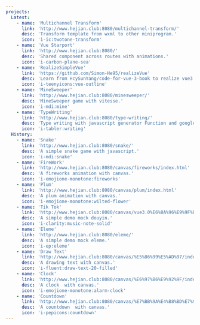 ```yaml
---
projects:
  Latest:
    - name: 'Multichannel Transform'
      link: 'http://www.hejian.club:8080/multichannel-transform/'
      desc: 'Transform template from wxml to other miniprogram.'
      icon: 'i-ic:twotone-transform'
    - name: 'Vue Starport'
      link: 'http://www.hejian.club:8080/'
      desc: 'Shared component across routes with animations.'
      icon: 'i-carbon-plane-sea'
    - name: 'RealizeSimpleVue'
      link: 'https://github.com/Simon-He95/realizeVue'
      desc: 'Learn from HcySunYang/code-for-vue-3-book to realize vue3 compiler render reactivity.'
      icon: 'i-teenyicons:vue-outline'
    - name: 'MineSweeper'
      link: 'http://www.hejian.club:8080/minesweeper/'
      desc: 'MineSweeper game with vitesse.'
      icon: 'i-mdi:mine'
    - name: 'TypeWriting'
      link: 'http://www.hejian.club:8080/type-writing/'
      desc: 'Type writing with javascript generator Function and google diff'
      icon: 'i-tabler:writing'
  History:
    - name: 'Snake'
      link: 'http://www.hejian.club:8080/snake/'
      desc: 'A simple snake game with javascript.'
      icon: 'i-mdi:snake'
    - name: 'FireWork'
      link: 'http://www.hejian.club:8080/canvas/fireworks/index.html'
      desc: 'A fireworks animation with canvas.'
      icon: 'i-emojione-monotone:fireworks'
    - name: 'Plum'
      link: 'http://www.hejian.club:8080/canvas/plum/index.html'
      desc: 'A plum animation with canvas.'
      icon: 'i-emojione-monotone:wilted-flower'
    - name: 'Tik Tok'
      link: 'http://www.hejian.club:8080/canvas/vue3.0%E6%8A%96%E9%9F%B3/index.html'
      desc: 'A simple demo mock douyin.'
      icon: 'i-clarity:music-note-solid'
    - name: 'Eleme'
      link: 'http://www.hejian.club:8080/eleme/'
      desc: 'A simple demo mock eleme.'
      icon: 'i-ep:eleme'
    - name: 'Draw Text'
      link: 'http://www.hejian.club:8080/canvas/%E5%86%99%E5%AD%97/index.html'
      desc: 'A drawing text with canvas.'
      icon: 'i-fluent:draw-text-20-filled'
    - name: 'Clock'
      link: 'http://www.hejian.club:8080/canvas/%E6%97%B6%E9%92%9F/index.html'
      desc: 'A clock  with canvas.'
      icon: 'i-emojione-monotone:alarm-clock'
    - name: 'Countdown'
      link: 'http://www.hejian.club:8080/canvas/%E7%BB%9A%E4%B8%BD%E7%9A%84%E5%80%92%E8%AE%A1%E6%97%B6/index.html'
      desc: 'A countdown  with canvas.'
      icon: 'i-pepicons:countdown'
---
```


<ListProjects :projects="frontmatter.projects"></ListProjects>
